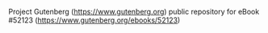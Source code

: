 Project Gutenberg (https://www.gutenberg.org) public repository for eBook #52123 (https://www.gutenberg.org/ebooks/52123)
